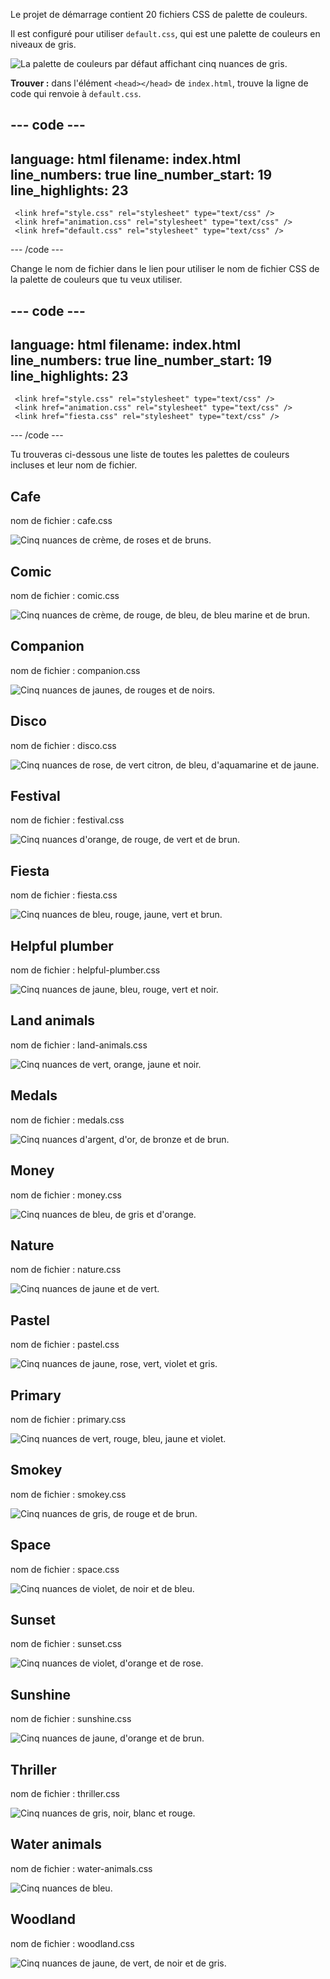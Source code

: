 Le projet de démarrage contient 20 fichiers CSS de palette de couleurs.

Il est configuré pour utiliser `default.css`, qui est une palette de couleurs en niveaux de gris.

![La palette de couleurs par défaut affichant cinq nuances de gris.](images/greyscale.png)

**Trouver :** dans l'élément `<head></head>` de `index.html`, trouve la ligne de code qui renvoie à `default.css`.

--- code ---
---
language: html
filename: index.html
line_numbers: true
line_number_start: 19
line_highlights: 23
---

 <!-- Inclure le fichier de style CSS -->

     <link href="style.css" rel="stylesheet" type="text/css" /> 
     <link href="animation.css" rel="stylesheet" type="text/css" /> 
     <link href="default.css" rel="stylesheet" type="text/css" /> 
  </head>

--- /code ---

Change le nom de fichier dans le lien pour utiliser le nom de fichier CSS de la palette de couleurs que tu veux utiliser.

--- code ---
---
language: html
filename: index.html
line_numbers: true
line_number_start: 19
line_highlights: 23
---

 <!-- Inclure le fichier de style CSS -->

     <link href="style.css" rel="stylesheet" type="text/css" /> 
     <link href="animation.css" rel="stylesheet" type="text/css" /> 
     <link href="fiesta.css" rel="stylesheet" type="text/css" /> 
  </head>

--- /code ---

Tu trouveras ci-dessous une liste de toutes les palettes de couleurs incluses et leur nom de fichier.

## Cafe

nom de fichier : cafe.css

![Cinq nuances de crème, de roses et de bruns.](images/cafe.png)

## Comic

nom de fichier : comic.css

![Cinq nuances de crème, de rouge, de bleu, de bleu marine et de brun.](images/comic.png)

## Companion

nom de fichier : companion.css

![Cinq nuances de jaunes, de rouges et de noirs.](images/companion.png)

## Disco

nom de fichier : disco.css

![Cinq nuances de rose, de vert citron, de bleu, d'aquamarine et de jaune.](images/disco.png)

## Festival

nom de fichier : festival.css

![Cinq nuances d'orange, de rouge, de vert et de brun.](images/festival.png)

## Fiesta

nom de fichier : fiesta.css

![Cinq nuances de bleu, rouge, jaune, vert et brun.](images/fiesta.png)

## Helpful plumber

nom de fichier : helpful-plumber.css

![Cinq nuances de jaune, bleu, rouge, vert et noir.](images/helpful-plumber.png)

## Land animals

nom de fichier : land-animals.css

![Cinq nuances de vert, orange, jaune et noir.](images/land-animals.png)

## Medals

nom de fichier : medals.css

![Cinq nuances d'argent, d'or, de bronze et de brun.](images/medals.png)

## Money

nom de fichier : money.css

![Cinq nuances de bleu, de gris et d'orange.](images/money.png)

## Nature

nom de fichier : nature.css

![Cinq nuances de jaune et de vert.](images/nature.png)

## Pastel

nom de fichier : pastel.css

![Cinq nuances de jaune, rose, vert, violet et gris.](images/pastel.png)

## Primary

nom de fichier : primary.css

![Cinq nuances de vert, rouge, bleu, jaune et violet.](images/primary.png)

## Smokey

nom de fichier : smokey.css

![Cinq nuances de gris, de rouge et de brun.](images/smokey.png)

## Space

nom de fichier : space.css

![Cinq nuances de violet, de noir et de bleu.](images/space.png)

## Sunset

nom de fichier : sunset.css

![Cinq nuances de violet, d'orange et de rose.](images/sunset.png)

## Sunshine

nom de fichier : sunshine.css

![Cinq nuances de jaune, d'orange et de brun.](images/sunshine.png)

## Thriller

nom de fichier : thriller.css

![Cinq nuances de gris, noir, blanc et rouge.](images/thriller.png)

## Water animals

nom de fichier : water-animals.css

![Cinq nuances de bleu. ](images/water-animals.png)

## Woodland

nom de fichier : woodland.css

![Cinq nuances de jaune, de vert, de noir et de gris.](images/woodland.png)
